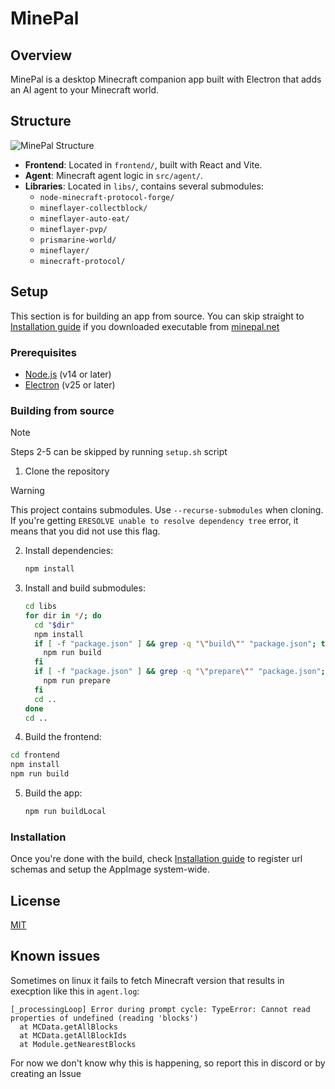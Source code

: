# MinePal

## Overview

MinePal is a desktop Minecraft companion app built with Electron that adds an AI agent to your Minecraft world.

## Structure

![MinePal Structure](diagram.png)

- **Frontend**: Located in `frontend/`, built with React and Vite.
- **Agent**: Minecraft agent logic in `src/agent/`.
- **Libraries**: Located in `libs/`, contains several submodules:
  - `node-minecraft-protocol-forge/`
  - `mineflayer-collectblock/`
  - `mineflayer-auto-eat/`
  - `mineflayer-pvp/`
  - `prismarine-world/`
  - `mineflayer/`
  - `minecraft-protocol/`

## Setup

This section is for building an app from source. You can skip straight to [Installation guide](#installation) if you downloaded executable from [minepal.net](https://minepal.net/)

### Prerequisites

- [Node.js](https://nodejs.org/) (v14 or later)
- [Electron](https://www.electronjs.org/) (v25 or later)

### Building from source

> [!NOTE]
> Steps 2-5 can be skipped by running `setup.sh` script

1. Clone the repository

> [!WARNING]
> This project contains submodules. Use `--recurse-submodules` when cloning. If you're getting `ERESOLVE unable to resolve dependency tree` error, it means that you did not use this flag.

2. Install dependencies:

   ```sh
   npm install
   ```

3. Install and build submodules:

   ```sh
   cd libs
   for dir in */; do
     cd "$dir"
     npm install
     if [ -f "package.json" ] && grep -q "\"build\"" "package.json"; then
       npm run build
     fi
     if [ -f "package.json" ] && grep -q "\"prepare\"" "package.json"; then
       npm run prepare
     fi
     cd ..
   done
   cd ..
   ```

4. Build the frontend:
```sh
cd frontend
npm install
npm run build
```

5. Build the app:

   ```sh
   npm run buildLocal
   ```


### Installation

Once you're done with the build, check [Installation guide](#installation) to register url schemas and setup the AppImage system-wide.

## License

[MIT](LICENSE)

## Known issues

Sometimes on linux it fails to fetch Minecraft version that results in execption like this in `agent.log`:
```
[_processingLoop] Error during prompt cycle: TypeError: Cannot read properties of undefined (reading 'blocks')
  at MCData.getAllBlocks
  at MCData.getAllBlockIds
  at Module.getNearestBlocks
```

For now we don't know why this is happening, so report this in discord or by creating an Issue